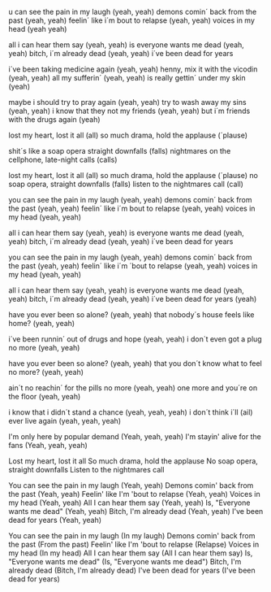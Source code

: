 <!-- Already dead -->
u can see the pain in my laugh (yeah, yeah)
demons comin´ back from the past (yeah, yeah)
feelin´ like i´m bout to relapse (yeah, yeah)
voices in my head (yeah yeah)

all i can hear them say (yeah, yeah)
is everyone wants me dead (yeah, yeah)
bitch, i´m already dead (yeah, yeah)
i´ve been dead for years

i´ve been taking medicine again (yeah, yeah)
henny, mix it with the vicodin (yeah, yeah)
all my sufferin´ (yeah, yeah)
is really gettin´ under my skin (yeah)

maybe i should try to pray again (yeah, yeah)
try to wash away my sins (yeah, yeah)
i know that they not my friends (yeah, yeah)
but i´m friends with the drugs again (yeah)

lost my heart, lost it all (all)
so much drama, hold the applause (´plause)

shit´s like a soap opera
straight downfalls (falls)
nightmares on the cellphone, 
late-night calls (calls)

lost my heart, lost it all (all)
so much drama, hold the applause (´plause)
no soap opera, straight downfalls (falls)
listen to the nightmares call (call)

you can see the pain in my laugh (yeah, yeah)
demons comin´ back from the past (yeah, yeah)
feelin´ like i´m bout to relapse (yeah, yeah)
voices in my head (yeah, yeah)

all i can hear them say (yeah, yeah)
is everyone wants me dead (yeah, yeah)
bitch, i´m already dead (yeah, yeah)
i´ve been dead for years

you can see the pain in my laugh (yeah, yeah)
demons comin´ back from the past (yeah, yeah)
feelin´ like i´m ´bout to relapse (yeah, yeah)
voices in my head (yeah, yeah)

all i can hear them say (yeah, yeah)
is everyone wants me dead (yeah, yeah)
bitch, i´m already dead (yeah, yeah)
i´ve been dead for years (yeah)

have you ever been so alone? (yeah, yeah)
that nobody´s house feels like home? (yeah, yeah)

i´ve been runnin´
out of drugs and hope (yeah, yeah)
i don´t even got a plug no more (yeah, yeah)

have you ever been so alone? (yeah, yeah)
that you don´t know what to feel no more? (yeah, yeah)

ain´t no reachin´
for the pills no more (yeah, yeah)
one more and you´re on the floor (yeah, yeah)

i know that i didn´t stand a chance (yeah, yeah, yeah)
i don´t think i´ll (ail) ever live again (yeah, yeah, yeah)

I'm only here by popular demand (Yeah, yeah, yeah)
I'm stayin' alive for the fans (Yeah, yeah, yeah)

Lost my heart, lost it all
So much drama, hold the applause
No soap opera, straight downfalls
Listen to the nightmares call

You can see the pain in my laugh (Yeah, yeah)
Demons comin' back from the past (Yeah, yeah)
Feelin' like I'm 'bout to relapse (Yeah, yeah)
Voices in my head (Yeah, yeah)
All I can hear them say (Yeah, yeah)
Is, "Everyone wants me dead" (Yeah, yeah)
Bitch, I'm already dead (Yeah, yeah)
I've been dead for years (Yeah, yeah)

You can see the pain in my laugh (In my laugh)
Demons comin' back from the past (From the past)
Feelin' like I'm 'bout to relapse (Relapse)
Voices in my head (In my head)
All I can hear them say (All I can hear them say)
Is, "Everyone wants me dead" (Is, "Everyone wants me dead")
Bitch, I'm already dead (Bitch, I'm already dead)
I've been dead for years (I've been dead for years)

<!-- FINISH -->







